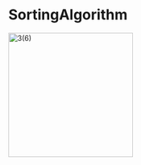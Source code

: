 # SortingAlgorithm
<img width="247" alt="3(6)" src="https://user-images.githubusercontent.com/123885099/234778244-56f47382-423e-402c-9cdc-aa50c3851f16.png">

